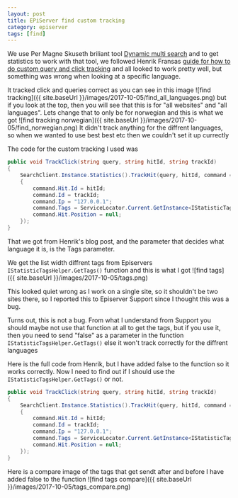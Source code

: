 ```yaml
---
layout: post
title: EPiServer find custom tracking
category: episerver
tags: [find]
---
```


We use Per Magne Skuseth briliant tool [Dynamic multi search](https://world.episerver.com/blogs/Per-Magne-Skuseth/Dates/2015/9/dynamic-multi-search-for-episerver-find/) and to get statistics to work with that tool, we followed Henrik Fransas [guide for how to do custom query and click tracking](http://world.episerver.com/blogs/Henrik-Fransas/Dates/2015/2/how-to-do-custom-query-and-click-tracking-with-episerver-find/) and all looked to work pretty well, but something was wrong when looking at a specific language.

It tracked click and queries correct as you can see in this image
![find tracking]({{ site.baseUrl }}/images/2017-10-05/find_all_languages.png) but if you look at the top, then you will see that this is for "all websites" and "all languages". Lets change that to only be for norwegian and this is what we got ![find tracking norwegian]({{ site.baseUrl }}/images/2017-10-05/find_norwegian.png) It didn't track anything for the diffrent languages, so when we wanted to use best best etc then we couldn't set it up currectly

The code for the custom tracking I used was 
```csharp
public void TrackClick(string query, string hitId, string trackId)
{
    SearchClient.Instance.Statistics().TrackHit(query, hitId, command =>
    {
        command.Hit.Id = hitId;
        command.Id = trackId;
        command.Ip = "127.0.0.1";
        command.Tags = ServiceLocator.Current.GetInstance<IStatisticTagsHelper>().GetTags();
        command.Hit.Position = null;
    });
}
```
That we got from Henrik's blog post, and the parameter that decides what language it is, is the Tags parameter. 

We get the list width diffrent tags from Episervers ``` IStatisticTagsHelper.GetTags() ``` function and this is what I got ![find tags]({{ site.baseUrl }}/images/2017-10-05/tags.png)

This looked quiet wrong as I work on a single site, so it shouldn't be two sites there, so I reported this to Episerver Support since I thought this was a bug.

Turns out, this is not a bug. From what I understand from Support you should maybe not use that function at all to get the tags, but if you use it, then you need to send "false" as a parameter in the function ``` IStatisticTagsHelper.GetTags() ``` else it won't track correctly for the diffrent languages

Here is the full code from Henrik, but I have added false to the function so it works correctly. Now I need to find out if I should use the ``` IStatisticTagsHelper.GetTags() ``` or not.

```csharp
public void TrackClick(string query, string hitId, string trackId)
{
    SearchClient.Instance.Statistics().TrackHit(query, hitId, command =>
    {
        command.Hit.Id = hitId;
        command.Id = trackId;
        command.Ip = "127.0.0.1";
        command.Tags = ServiceLocator.Current.GetInstance<IStatisticTagsHelper>().GetTags(false); // don't get all tags
        command.Hit.Position = null;
    });
}
```

Here is a compare image of the tags that get sendt after and before I have added false to the function
![find tags compare]({{ site.baseUrl }}/images/2017-10-05/tags_compare.png)